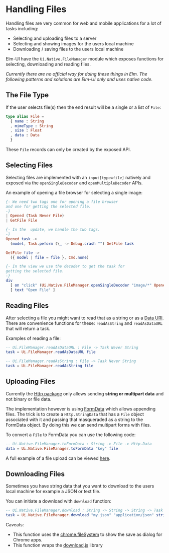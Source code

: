 # Handling Files
Handling files are very common for web and mobile applications for a lot of
tasks including:
- Selecting and uploading files to a server
- Selecting and showing images for the users local machine
- Downloading / saving files to the users local machine

Elm-UI have the `Ui.Native.FileManager` module which exposes functions for
selecting, downloading and reading files.

_Currently there are no official way for doing these things in Elm. The
following patterns and solutions are Elm-UI only and uses native code._

## The File Type
If the user selects file(s) then the end result will be a single or a
list of `File`:

```elm
type alias File =
  { name : String
  , mimeType : String
  , size : Float
  , data : Data
  }
```

These `File` records can only be created by the exposed API.

## Selecting Files
Selecting files are implemented with an `input[type=file]` natively and exposed
via the `openSingleDecoder` and `openMultipleDecoder` APIs.

An example of opening a file browser for selecting a single image:
```elm
{- We need two tags one for opening a file browser
and one for getting the selected file.
-}
| Opened (Task Never File)
| GetFile File

{- In the  update, we handle the two tags.
-}
Opened task ->
  (model, Task.peform (\_ -> Debug.crash "") GetFile task

GetFile file ->
  ({ model | file = file }, Cmd.none)

{- In the view we use the decoder to get the task for
getting the selected file.
-}
div
  [ on "click" (Ui.Native.FileManager.openSingleDecoder "image/*" Opened) ]
  [ text "Open File" ]
```

## Reading Files
After selecting a file you might want to read that as a string or as a
[Data URI](https://en.wikipedia.org/wiki/Data_URI_scheme). There are convenience
functions for these: `readAsString` and `readAsDataURL` that will return a task.

Examples of reading a file:
```elm
-- Ui.FileManager.readAsDataURL : File -> Task Never String
task = Ui.FileManager.readAsDataURL file

-- Ui.FileManager.readAsString : File -> Task Never String
task = Ui.FileManager.readAsString file
```

## Uploading Files
Currently the [Http package](http://package.elm-lang.org/packages/evancz/elm-http/3.0.1)
only allows sending **string or multipart data** and not binary or file data.

The implementation however is using [FormData](https://developer.mozilla.org/en/docs/Web/API/FormData)
which allows appending files. The trick is to create a `Http.StringData` that
has a `File` object associated with it and passing that masqueraded as a string
to the FormData object. By doing this we can send multipart forms with files.

To convert a `File` to FormData you can use the following code:
```elm
-- Ui.Native.FileManager.toFormData : String -> File -> Http.Data
data = Ui.Native.FileManager.toFormData "key" file
```

A full example of a file upload can be viewed [here](https://github.com/gdotdesign/elm-ui-examples/tree/master/file-upload).

## Downloading Files
Sometimes you have string data that you want to download to the users local
machine for example a JSON or text file.

You can initiate a download with `download` function:
```elm
-- Ui.Native.FileManager.download : String -> String -> String -> Task Never String
task = Ui.Native.FileManager.download "my.json" "application/json" stringData
```

Caveats:
- This function uses the [chrome.fileSystem](https://developer.chrome.com/apps/fileSystem)
	to show the save as dialog for Chrome apps.
- This function wraps the [download.js](http://danml.com/download.html) library
